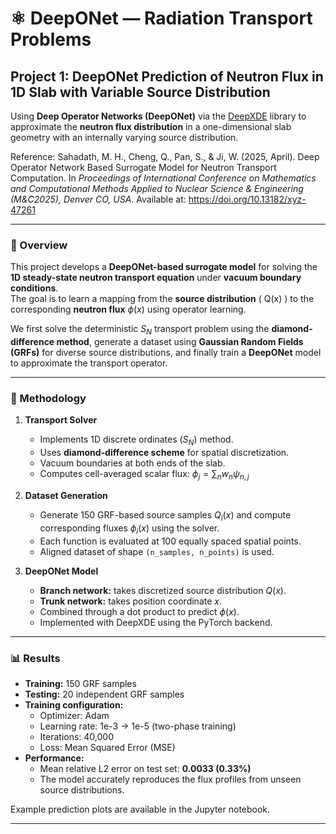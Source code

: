 # ⚛️ DeepONet — Radiation Transport Problems

## Project 1: DeepONet Prediction of Neutron Flux in 1D Slab with Variable Source Distribution

Using **Deep Operator Networks (DeepONet)** via the [DeepXDE](https://github.com/lululxvi/deepxde) library to approximate the **neutron flux distribution** in a one-dimensional slab geometry with an internally varying source distribution.

Reference:
Sahadath, M. H., Cheng, Q., Pan, S., & Ji, W. (2025, April). Deep Operator Network Based Surrogate Model for Neutron Transport Computation. In *Proceedings of International Conference on Mathematics and Computational Methods Applied to Nuclear Science & Engineering (M&C2025), Denver CO, USA*. Available at: https://doi.org/10.13182/xyz-47261

---

### 🧩 Overview

This project develops a **DeepONet-based surrogate model** for solving the **1D steady-state neutron transport equation** under **vacuum boundary conditions**.  
The goal is to learn a mapping from the **source distribution** \( Q(x) \) to the corresponding **neutron flux** $\phi(x)$ using operator learning.

We first solve the deterministic $S_N$ transport problem using the **diamond-difference method**, generate a dataset using **Gaussian Random Fields (GRFs)** for diverse source distributions, and finally train a **DeepONet** model to approximate the transport operator.

---

### 🧠 Methodology

1. **Transport Solver**
   - Implements 1D discrete ordinates ($S_N$) method.
   - Uses **diamond-difference scheme** for spatial discretization.
   - Vacuum boundaries at both ends of the slab.
   - Computes cell-averaged scalar flux:
     $\phi_j = \sum_n w_n \psi_{n,j}$

2. **Dataset Generation**
   - Generate 150 GRF-based source samples $Q_i(x)$ and compute corresponding fluxes $\phi_i(x)$ using the solver.
   - Each function is evaluated at 100 equally spaced spatial points.
   - Aligned dataset of shape `(n_samples, n_points)` is used.

3. **DeepONet Model**
   - **Branch network:** takes discretized source distribution $Q(x)$.
   - **Trunk network:** takes position coordinate $x$.
   - Combined through a dot product to predict $\phi(x)$.
   - Implemented with DeepXDE using the PyTorch backend.

---

### 📊 Results

- **Training:** 150 GRF samples  
- **Testing:** 20 independent GRF samples  
- **Training configuration:**
  - Optimizer: Adam  
  - Learning rate: 1e-3 → 1e-5 (two-phase training)  
  - Iterations: 40,000  
  - Loss: Mean Squared Error (MSE)  
- **Performance:**
  - Mean relative L2 error on test set: **0.0033 (0.33%)**
  - The model accurately reproduces the flux profiles from unseen source distributions.

Example prediction plots are available in the Jupyter notebook.

---

